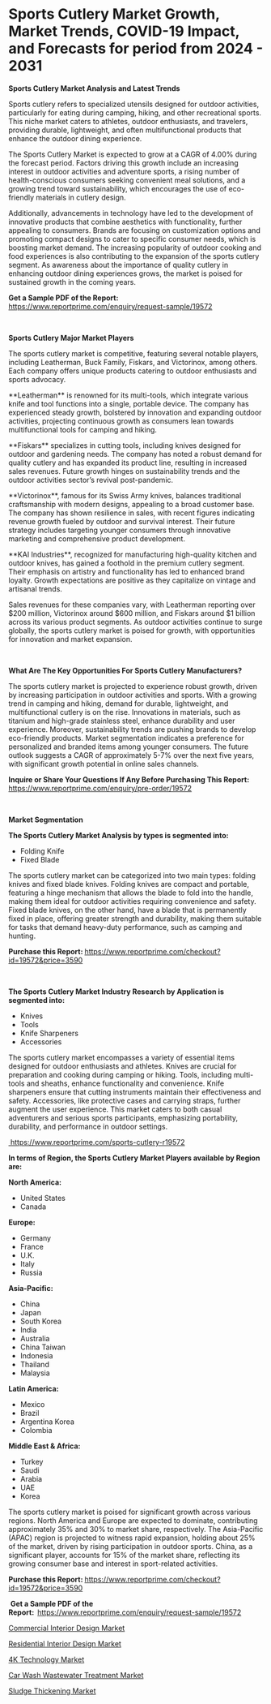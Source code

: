 <p><h1>Sports Cutlery Market Growth, Market Trends, COVID-19 Impact, and Forecasts for period from 2024 - 2031</h1></p><p><strong>Sports Cutlery Market Analysis and Latest Trends</strong></p>
<p><p>Sports cutlery refers to specialized utensils designed for outdoor activities, particularly for eating during camping, hiking, and other recreational sports. This niche market caters to athletes, outdoor enthusiasts, and travelers, providing durable, lightweight, and often multifunctional products that enhance the outdoor dining experience.</p><p>The Sports Cutlery Market is expected to grow at a CAGR of 4.00% during the forecast period. Factors driving this growth include an increasing interest in outdoor activities and adventure sports, a rising number of health-conscious consumers seeking convenient meal solutions, and a growing trend toward sustainability, which encourages the use of eco-friendly materials in cutlery design. </p><p>Additionally, advancements in technology have led to the development of innovative products that combine aesthetics with functionality, further appealing to consumers. Brands are focusing on customization options and promoting compact designs to cater to specific consumer needs, which is boosting market demand. The increasing popularity of outdoor cooking and food experiences is also contributing to the expansion of the sports cutlery segment. As awareness about the importance of quality cutlery in enhancing outdoor dining experiences grows, the market is poised for sustained growth in the coming years.</p></p>
<p><strong>Get a Sample PDF of the Report:&nbsp;</strong> <a href="https://www.reportprime.com/enquiry/request-sample/19572?utm_campaign=1847&utm_medium=2&utm_source=Github&utm_content=ia&utm_term=23112024&utm_id=sports-cutlery">https://www.reportprime.com/enquiry/request-sample/19572</a></p>
<p>&nbsp;</p>
<p><strong>Sports Cutlery Major Market Players</strong></p>
<p><p>The sports cutlery market is competitive, featuring several notable players, including Leatherman, Buck Family, Fiskars, and Victorinox, among others. Each company offers unique products catering to outdoor enthusiasts and sports advocacy.</p><p>**Leatherman** is renowned for its multi-tools, which integrate various knife and tool functions into a single, portable device. The company has experienced steady growth, bolstered by innovation and expanding outdoor activities, projecting continuous growth as consumers lean towards multifunctional tools for camping and hiking.</p><p>**Fiskars** specializes in cutting tools, including knives designed for outdoor and gardening needs. The company has noted a robust demand for quality cutlery and has expanded its product line, resulting in increased sales revenues. Future growth hinges on sustainability trends and the outdoor activities sector’s revival post-pandemic.</p><p>**Victorinox**, famous for its Swiss Army knives, balances traditional craftsmanship with modern designs, appealing to a broad customer base. The company has shown resilience in sales, with recent figures indicating revenue growth fueled by outdoor and survival interest. Their future strategy includes targeting younger consumers through innovative marketing and comprehensive product development.</p><p>**KAI Industries**, recognized for manufacturing high-quality kitchen and outdoor knives, has gained a foothold in the premium cutlery segment. Their emphasis on artistry and functionality has led to enhanced brand loyalty. Growth expectations are positive as they capitalize on vintage and artisanal trends.</p><p>Sales revenues for these companies vary, with Leatherman reporting over $200 million, Victorinox around $600 million, and Fiskars around $1 billion across its various product segments. As outdoor activities continue to surge globally, the sports cutlery market is poised for growth, with opportunities for innovation and market expansion.</p></p>
<p>&nbsp;</p>
<p><strong>What Are The Key Opportunities For Sports Cutlery Manufacturers?</strong></p>
<p><p>The sports cutlery market is projected to experience robust growth, driven by increasing participation in outdoor activities and sports. With a growing trend in camping and hiking, demand for durable, lightweight, and multifunctional cutlery is on the rise. Innovations in materials, such as titanium and high-grade stainless steel, enhance durability and user experience. Moreover, sustainability trends are pushing brands to develop eco-friendly products. Market segmentation indicates a preference for personalized and branded items among younger consumers. The future outlook suggests a CAGR of approximately 5-7% over the next five years, with significant growth potential in online sales channels.</p></p>
<p><strong>Inquire or Share Your Questions If Any Before Purchasing This Report:</strong> <a href="https://www.reportprime.com/enquiry/pre-order/19572?utm_campaign=1847&utm_medium=2&utm_source=Github&utm_content=ia&utm_term=23112024&utm_id=sports-cutlery">https://www.reportprime.com/enquiry/pre-order/19572</a></p>
<p>&nbsp;</p>
<p><strong>Market Segmentation</strong></p>
<p><strong>The Sports Cutlery Market Analysis by types is segmented into:</strong></p>
<p><ul><li>Folding Knife</li><li>Fixed Blade</li></ul></p>
<p><p>The sports cutlery market can be categorized into two main types: folding knives and fixed blade knives. Folding knives are compact and portable, featuring a hinge mechanism that allows the blade to fold into the handle, making them ideal for outdoor activities requiring convenience and safety. Fixed blade knives, on the other hand, have a blade that is permanently fixed in place, offering greater strength and durability, making them suitable for tasks that demand heavy-duty performance, such as camping and hunting.</p></p>
<p><strong>Purchase this Report:&nbsp;</strong><a href="https://www.reportprime.com/checkout?id=19572&price=3590&utm_campaign=1847&utm_medium=2&utm_source=Github&utm_content=ia&utm_term=23112024&utm_id=sports-cutlery">https://www.reportprime.com/checkout?id=19572&price=3590</a></p>
<p>&nbsp;</p>
<p><strong>The Sports Cutlery Market Industry Research by Application is segmented into:</strong></p>
<p><ul><li>Knives</li><li>Tools</li><li>Knife Sharpeners</li><li>Accessories</li></ul></p>
<p><p>The sports cutlery market encompasses a variety of essential items designed for outdoor enthusiasts and athletes. Knives are crucial for preparation and cooking during camping or hiking. Tools, including multi-tools and sheaths, enhance functionality and convenience. Knife sharpeners ensure that cutting instruments maintain their effectiveness and safety. Accessories, like protective cases and carrying straps, further augment the user experience. This market caters to both casual adventurers and serious sports participants, emphasizing portability, durability, and performance in outdoor settings.</p></p>
<p><a href="https://www.reportprime.com/sports-cutlery-r19572?utm_campaign=1847&utm_medium=2&utm_source=Github&utm_content=ia&utm_term=23112024&utm_id=sports-cutlery">&nbsp;https://www.reportprime.com/sports-cutlery-r19572</a></p>
<p><strong>In terms of Region, the Sports Cutlery Market Players available by Region are:</strong></p>
<p>
    <p> <strong> North America: </strong>
        <ul>
            <li>United States</li>
            <li>Canada</li>
        </ul>
        </p> 
    <p> <strong> Europe: </strong>
        <ul>
            <li>Germany</li>
            <li>France</li>
            <li>U.K.</li>
            <li>Italy</li>
            <li>Russia</li>
        </ul>
        </p> 
    <p> <strong> Asia-Pacific: </strong>
        <ul>
            <li>China</li>
            <li>Japan</li>
            <li>South Korea</li>
            <li>India</li>
            <li>Australia</li>
            <li>China Taiwan</li>
            <li>Indonesia</li>
            <li>Thailand</li>
            <li>Malaysia</li>
        </ul>
        </p> 
    <p> <strong> Latin America: </strong>
        <ul>
            <li>Mexico</li>
            <li>Brazil</li>
            <li>Argentina Korea</li>
            <li>Colombia</li>
        </ul>
        </p> 
    <p> <strong> Middle East & Africa: </strong>
        <ul>
            <li>Turkey</li>
            <li>Saudi</li>
            <li>Arabia</li>
            <li>UAE</li>
            <li>Korea</li>
        </ul>
    </p>
    </p>
<p><p>The sports cutlery market is poised for significant growth across various regions. North America and Europe are expected to dominate, contributing approximately 35% and 30% to market share, respectively. The Asia-Pacific (APAC) region is projected to witness rapid expansion, holding about 25% of the market, driven by rising participation in outdoor sports. China, as a significant player, accounts for 15% of the market share, reflecting its growing consumer base and interest in sport-related activities.</p></p>
<p><strong>Purchase this Report: </strong><a href="https://www.reportprime.com/checkout?id=19572&price=3590&utm_campaign=1847&utm_medium=2&utm_source=Github&utm_content=ia&utm_term=23112024&utm_id=sports-cutlery">https://www.reportprime.com/checkout?id=19572&price=3590</a></p>
<p>&nbsp;<strong>Get a Sample PDF of the Report:&nbsp;&nbsp;</strong><a href="https://www.reportprime.com/enquiry/request-sample/19572?utm_campaign=1847&utm_medium=2&utm_source=Github&utm_content=ia&utm_term=23112024&utm_id=sports-cutlery">https://www.reportprime.com/enquiry/request-sample/19572</a></p>
<p><strong></strong></p>
<p><p><a href="https://www.linkedin.com/pulse/strategic-roadmap-global-commercial-interior-design-market-q3twf?utm_campaign=1847&utm_medium=2&utm_source=Github&utm_content=ia&utm_term=23112024&utm_id=sports-cutlery">Commercial Interior Design Market</a></p><p><a href="https://www.linkedin.com/pulse/residential-interior-design-market-report-offers-financial-2hrsf?utm_campaign=1847&utm_medium=2&utm_source=Github&utm_content=ia&utm_term=23112024&utm_id=sports-cutlery">Residential Interior Design Market</a></p><p><a href="https://www.linkedin.com/pulse/insights-global-4k-technology-market-forecasted-growth-tzgcf?utm_campaign=1847&utm_medium=2&utm_source=Github&utm_content=ia&utm_term=23112024&utm_id=sports-cutlery">4K Technology Market</a></p><p><a href="https://issuu.com/reportprime-2/docs/car-wash-wastewater-treatment-marke_46a64c7555f272?utm_campaign=1847&utm_medium=2&utm_source=Github&utm_content=ia&utm_term=23112024&utm_id=sports-cutlery">Car Wash Wastewater Treatment Market</a></p><p><a href="https://issuu.com/reportprime-2/docs/sludge-thickening-market-size-2030._37b5b9fb5bccfe?utm_campaign=1847&utm_medium=2&utm_source=Github&utm_content=ia&utm_term=23112024&utm_id=sports-cutlery">Sludge Thickening Market</a></p></p>